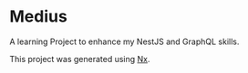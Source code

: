 

# Medius

A learning Project to enhance my NestJS and GraphQL skills. 

This project was generated using [Nx](https://nx.dev).


